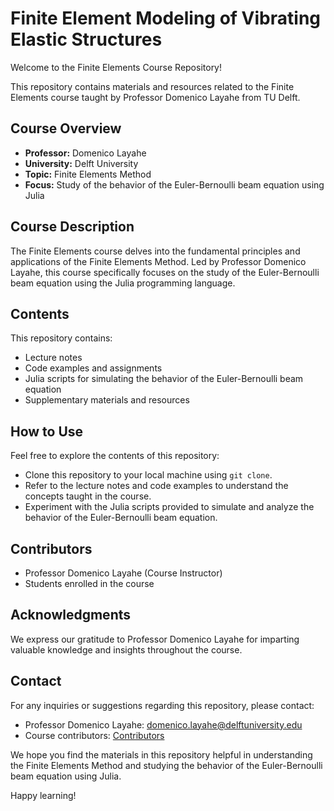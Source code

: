 # Finite Element Modeling of Vibrating Elastic Structures

Welcome to the Finite Elements Course Repository!

This repository contains materials and resources related to the Finite Elements course taught by Professor Domenico Layahe from TU Delft.

## Course Overview
- **Professor:** Domenico Layahe
- **University:** Delft University
- **Topic:** Finite Elements Method
- **Focus:** Study of the behavior of the Euler-Bernoulli beam equation using Julia

## Course Description
The Finite Elements course delves into the fundamental principles and applications of the Finite Elements Method. Led by Professor Domenico Layahe, this course specifically focuses on the study of the Euler-Bernoulli beam equation using the Julia programming language.

## Contents
This repository contains:
- Lecture notes
- Code examples and assignments
- Julia scripts for simulating the behavior of the Euler-Bernoulli beam equation
- Supplementary materials and resources

## How to Use
Feel free to explore the contents of this repository:
- Clone this repository to your local machine using `git clone`.
- Refer to the lecture notes and code examples to understand the concepts taught in the course.
- Experiment with the Julia scripts provided to simulate and analyze the behavior of the Euler-Bernoulli beam equation.

## Contributors
- Professor Domenico Layahe (Course Instructor)
- Students enrolled in the course

## Acknowledgments
We express our gratitude to Professor Domenico Layahe for imparting valuable knowledge and insights throughout the course.

## Contact
For any inquiries or suggestions regarding this repository, please contact:
- Professor Domenico Layahe: [domenico.layahe@delftuniversity.edu](mailto:domenico.layahe@delftuniversity.edu)
- Course contributors: [Contributors](link_to_contributors)

We hope you find the materials in this repository helpful in understanding the Finite Elements Method and studying the behavior of the Euler-Bernoulli beam equation using Julia.

Happy learning!
